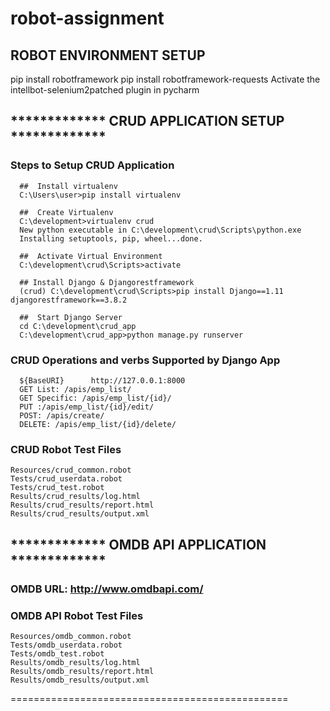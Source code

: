 
# robot-assignment

## ROBOT ENVIRONMENT SETUP
  pip install robotframework
  pip install robotframework-requests
  Activate the intellbot-selenium2patched plugin in pycharm


## ************* CRUD APPLICATION SETUP ************* 
### Steps to Setup CRUD Application

      ##  Install virtualenv
      C:\Users\user>pip install virtualenv
      
      ##  Create Virtualenv
      C:\development>virtualenv crud
      New python executable in C:\development\crud\Scripts\python.exe
      Installing setuptools, pip, wheel...done.

      ##  Activate Virtual Environment
      C:\development\crud\Scripts>activate

      ## Install Django & Djangorestframework
      (crud) C:\development\crud\Scripts>pip install Django==1.11 djangorestframework==3.8.2

      ##  Start Django Server
      cd C:\development\crud_app
      C:\development\crud_app>python manage.py runserver


### CRUD Operations and verbs Supported by Django App
      ${BaseURI}      http://127.0.0.1:8000
      GET List: /apis/emp_list/
      GET Specific: /apis/emp_list/{id}/
      PUT :/apis/emp_list/{id}/edit/
      POST: /apis/create/
      DELETE: /apis/emp_list/{id}/delete/


### CRUD Robot Test Files
    Resources/crud_common.robot
    Tests/crud_userdata.robot
    Tests/crud_test.robot
    Results/crud_results/log.html
    Results/crud_results/report.html
    Results/crud_results/output.xml
    
      
## ************* OMDB API APPLICATION *************
### OMDB URL: http://www.omdbapi.com/
### OMDB API Robot Test Files
    Resources/omdb_common.robot
    Tests/omdb_userdata.robot
    Tests/omdb_test.robot
    Results/omdb_results/log.html
    Results/omdb_results/report.html
    Results/omdb_results/output.xml
================================================
